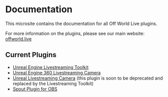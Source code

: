 # Documentation

This microsite contains the documentation for all Off World Live plugins.

For more information on the plugins, please see our main website: [offworld.live](https://offworld.live)

## Current Plugins

- [Unreal Engine Livestreaming Toolkit](./livestreaming-toolkit/README.md)
- [Unreal Engine 360 Livestreaming Camera](./360-camera/README.md)
- [Unreal Livestreaming Camera](./unreal-livestreaming-camera/README.md) (this plugin is soon to be deprecated and replaced by the Livestreaming Toolkit)
- [Spout Plugin for OBS](./obs-spout-plugin/README.md)

